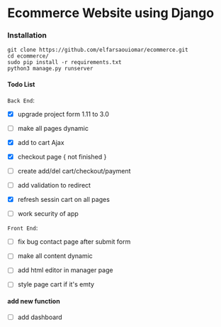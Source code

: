 # Ecommerce Website using Django


### Installation
```
git clone https://github.com/elfarsaouiomar/ecommerce.git
cd ecommerce/
sudo pip install -r requirements.txt
python3 manage.py runserver
```

#### Todo  List
`Back End`:
- [x] upgrade project form 1.11 to 3.0
- [ ] make all pages dynamic
- [x] add to cart Ajax
- [x] checkout page { not finished }
- [ ] create add/del cart/checkout/payment 
- [ ] add validation to redirect
- [x] refresh sessin cart on all pages
- [ ] work security of app 


`Front End`:
- [ ] fix bug contact page after submit form
- [ ] make all content dynamic
- [ ] add html editor in manager page
- [ ] style page cart if it's emty 


#### add new function
- [ ] add dashboard
